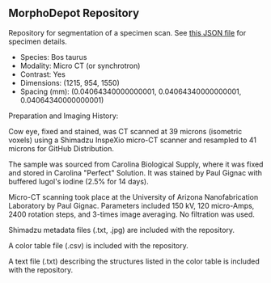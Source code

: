 
## MorphoDepot Repository
Repository for segmentation of a specimen scan.  See [this JSON file](MorphoDepotAccession.json) for specimen details.
* Species: Bos taurus
* Modality: Micro CT (or synchrotron)
* Contrast: Yes
* Dimensions: (1215, 954, 1550)
* Spacing (mm): (0.04064340000000001, 0.04064340000000001, 0.04064340000000001)


Preparation and Imaging History:

Cow eye, fixed and stained, was CT scanned at 39 microns (isometric voxels) using a Shimadzu InspeXio micro-CT scanner and resampled to 41 microns for GitHub Distribution.

The sample was sourced from Carolina Biological Supply, where it was fixed and stored in Carolina "Perfect" Solution. It was stained by Paul Gignac with buffered lugol's iodine (2.5% for 14 days).

Micro-CT scanning took place at the University of Arizona Nanofabrication Laboratory by Paul Gignac. Parameters included 150 kV, 120 micro-Amps, 2400 rotation steps, and 3-times image averaging. No filtration was used.

Shimadzu metadata files (.txt, .jpg) are included with the repository.

A color table file (.csv) is included with the repository.

A text file (.txt) describing the structures listed in the color table is included with the repository.
